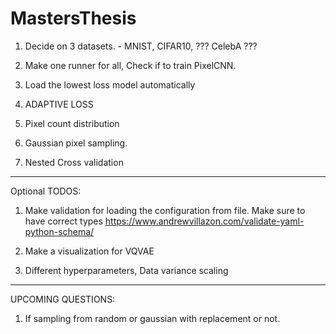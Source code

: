 # MastersThesis

1. Decide on 3 datasets. - MNIST, CIFAR10, ??? CelebA ???

2. Make one runner for all,
Check if to train PixelCNN. 

3. Load the lowest loss model automatically

4. ADAPTIVE LOSS

5. Pixel count distribution

6. Gaussian pixel sampling.

7. Nested Cross validation

---------------------
Optional TODOS:
1. Make validation for loading the configuration from file. Make sure to have correct types
    https://www.andrewvillazon.com/validate-yaml-python-schema/

2. Make a visualization for VQVAE

3. Different hyperparameters, Data variance scaling
---------------------------------

UPCOMING QUESTIONS:
 1. If sampling from random or gaussian with replacement or not.
